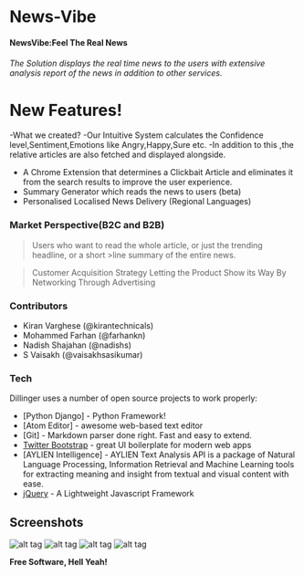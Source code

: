 # News-Vibe




#### NewsVibe:Feel The Real News

  ###### The Solution displays the real time news to the users with extensive analysis report of the news in addition to other services.

# New Features!

-What we created?
-Our Intuitive System calculates the Confidence level,Sentiment,Emotions like Angry,Happy,Sure etc.
-In addition to this ,the relative articles are also fetched and displayed alongside.
- A Chrome Extension that determines a Clickbait Article and eliminates it from the search results to improve the user experience.
- Summary Generator which reads the news to users (beta)
- Personalised Localised News Delivery (Regional Languages)





### Market Perspective(B2C and B2B)
>Users who want to read the whole article, or just the trending headline, or a short >line summary of the entire news.

>Customer Acquisition Strategy
>Letting the Product Show its Way
>By Networking
>Through Advertising

### Contributors 
* Kiran Varghese (@kirantechnicals)
* Mohammed Farhan (@farhankn)
* Nadish Shajahan (@nadishs)
* S Vaisakh (@vaisakhsasikumar)

### Tech

Dillinger uses a number of open source projects to work properly:

* [Python Django] - Python Framework!
* [Atom Editor] - awesome web-based text editor
* [Git] - Markdown parser done right. Fast and easy to extend.
* [Twitter Bootstrap] - great UI boilerplate for modern web apps
* [AYLIEN Intelligence] - AYLIEN Text Analysis API is a package of Natural Language Processing, Information Retrieval and Machine Learning tools for extracting meaning and insight from textual and visual content with ease.
* [jQuery] - A Lightweight Javascript Framework

## Screenshots
![alt tag](https://raw.githubusercontent.com/fosshack/News-Vibe/master/1.png)
![alt tag](https://raw.githubusercontent.com/fosshack/News-Vibe/master/2.png)
![alt tag](https://raw.githubusercontent.com/fosshack/News-Vibe/master/3.png)
![alt tag](https://raw.githubusercontent.com/fosshack/News-Vibe/master/4.png)


**Free Software, Hell Yeah!**

[//]: # (These are reference links used in the body of this note and get stripped out when the markdown processor does its job. There is no need to format nicely because it shouldn't be seen. Thanks SO - http://stackoverflow.com/questions/4823468/store-comments-in-markdown-syntax)


   [git-repo-url]: <https://github.com/joemccann/dillinger.git>
   [john gruber]: <http://daringfireball.net>
   [df1]: <http://daringfireball.net/projects/markdown/>
   [markdown-it]: <https://github.com/markdown-it/markdown-it>
   [Ace Editor]: <http://ace.ajax.org>
   [node.js]: <http://nodejs.org>
   [Twitter Bootstrap]: <http://twitter.github.com/bootstrap/>
   [jQuery]: <http://jquery.com>
   [@tjholowaychuk]: <http://twitter.com/tjholowaychuk>
   [express]: <http://expressjs.com>
   [AngularJS]: <http://angularjs.org>
   [Gulp]: <http://gulpjs.com>

